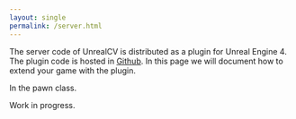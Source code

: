 ```yaml
---
layout: single
permalink: /server.html
---
```


The server code of UnrealCV is distributed as a plugin for Unreal Engine 4. The plugin code is hosted in [Github](). In this page we will document how to extend your game with the plugin.

In the pawn class.



Work in progress.
